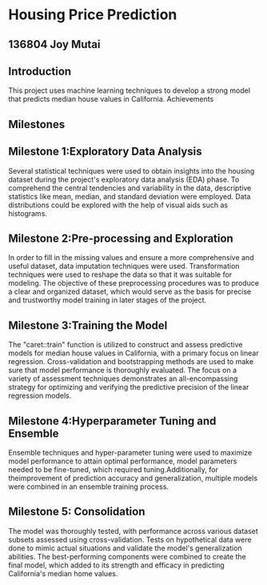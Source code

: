 # Housing Price Prediction 
## 136804 Joy Mutai
## Introduction
This project uses machine learning techniques to develop a strong model that predicts median house values in California. 
Achievements

## Milestones
## Milestone 1:Exploratory Data Analysis
Several statistical techniques were used to obtain insights into the housing dataset during the project's exploratory data analysis (EDA) phase. To comprehend the central tendencies and variability in the data, descriptive statistics like mean, median, and standard deviation were employed. Data distributions could be explored with the help of visual aids such as histograms.

## Milestone 2:Pre-processing and Exploration
In order to fill in the missing values and ensure a more comprehensive and useful dataset, data imputation techniques were used. Transformation techniques were used to reshape the data so that it was suitable for modeling. The objective of these preprocessing procedures was to produce a clear and organized dataset, which would serve as the basis for precise and trustworthy model training in later stages of the project.

## Milestone 3:Training the Model
The "caret::train" function is utilized to construct and assess predictive models for median house values in California, with a primary focus on linear regression. Cross-validation and bootstrapping methods are used to make sure that model performance is thoroughly evaluated. The focus on a variety of assessment techniques demonstrates an all-encompassing strategy for optimizing and verifying the predictive precision of the linear regression models.

## Milestone 4:Hyperparameter Tuning and Ensemble
Ensemble techniques and hyper-parameter tuning were used to maximize model performance to attain optimal performance, model parameters needed to be fine-tuned, which required tuning.Additionally, for theimprovement of prediction accuracy and generalization, multiple models were combined in an ensemble training process.

## Milestone 5: Consolidation
The model was thoroughly tested, with performance across various dataset subsets assessed using cross-validation. Tests on hypothetical data were done to mimic actual situations and validate the model's generalization abilities. The best-performing components were combined to create the final model, which added to its strength and efficacy in predicting California's median home values.





